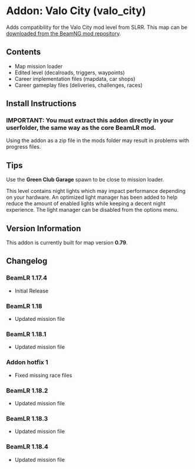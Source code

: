 

# Addon: Valo City (valo_city)
Adds compatibility for the Valo City mod level from SLRR. This map can be [downloaded from the BeamNG mod repository](https://www.beamng.com/resources/valo-city.26648/).  

## Contents
* Map mission loader
* Edited level (decalroads, triggers, waypoints)
* Career implementation files (mapdata, car shops) 
* Career gameplay files (deliveries, challenges, races)

## Install Instructions
### IMPORTANT: You must extract this addon directly in your userfolder, the same way as the core BeamLR mod. 

Using the addon as a zip file in the mods folder may result in problems with progress files.

## Tips

Use the **Green Club Garage** spawn to be close to mission loader.

This level contains night lights which may impact performance depending on your hardware. An optimized light manager has been added to help reduce the amount of enabled lights while keeping a decent night experience. The light manager can be disabled from the options menu.

## Version Information
This addon is currently built for map version **0.79**.

## Changelog
### BeamLR 1.17.4
* Initial Release
### BeamLR 1.18
* Updated mission file
### BeamLR 1.18.1
* Updated mission file
### Addon hotfix 1
* Fixed missing race files
### BeamLR 1.18.2
* Updated mission file
### BeamLR 1.18.3
* Updated mission file
### BeamLR 1.18.4
* Updated mission file